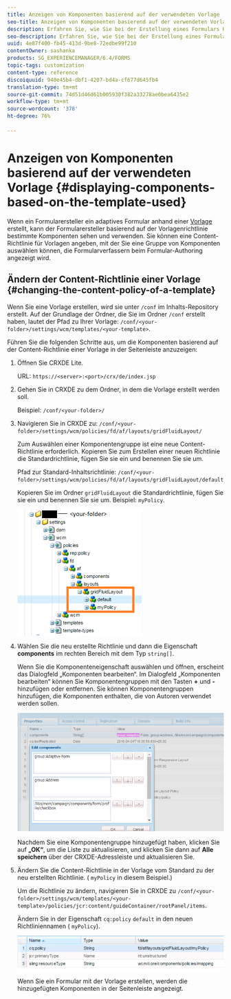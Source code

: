 ```yaml
---
title: Anzeigen von Komponenten basierend auf der verwendeten Vorlage
seo-title: Anzeigen von Komponenten basierend auf der verwendeten Vorlage
description: Erfahren Sie, wie Sie bei der Erstellung eines Formulars Komponenten in der Seitenleiste basierend auf der ausgewählten Vorlage aktivieren können.
seo-description: Erfahren Sie, wie Sie bei der Erstellung eines Formulars Komponenten in der Seitenleiste basierend auf der ausgewählten Vorlage aktivieren können.
uuid: 4e87f400-fb45-413d-9be8-72edbe99f210
contentOwner: sashanka
products: SG_EXPERIENCEMANAGER/6.4/FORMS
topic-tags: customization
content-type: reference
discoiquuid: 940e45b4-dbf1-4207-bd4a-cf677d645fb4
translation-type: tm+mt
source-git-commit: 74d51d46d61b005930f382a33278ae0bea6435e2
workflow-type: tm+mt
source-wordcount: '378'
ht-degree: 76%

---
```



# Anzeigen von Komponenten basierend auf der verwendeten Vorlage {#displaying-components-based-on-the-template-used}

Wenn ein Formularersteller ein adaptives Formular anhand einer [Vorlage](/help/forms/using/template-editor.md) erstellt, kann der Formularersteller basierend auf der Vorlagenrichtlinie bestimmte Komponenten sehen und verwenden. Sie können eine Content-Richtlinie für Vorlagen angeben, mit der Sie eine Gruppe von Komponenten auswählen können, die Formularverfassern beim Formular-Authoring angezeigt wird.

## Ändern der Content-Richtlinie einer Vorlage {#changing-the-content-policy-of-a-template}

Wenn Sie eine Vorlage erstellen, wird sie unter `/conf` im Inhalts-Repository erstellt. Auf der Grundlage der Ordner, die Sie im Ordner `/conf` erstellt haben, lautet der Pfad zu Ihrer Vorlage: `/conf/<your-folder>/settings/wcm/templates/<your-template>`.

Führen Sie die folgenden Schritte aus, um die Komponenten basierend auf der Content-Richtlinie einer Vorlage in der Seitenleiste anzuzeigen:

1. Öffnen Sie CRXDE Lite.

   URL: `https://<server>:<port>/crx/de/index.jsp`

1. Gehen Sie in CRXDE zu dem Ordner, in dem die Vorlage erstellt werden soll.

   Beispiel: `/conf/<your-folder>/`

1. Navigieren Sie in CRXDE zu: `/conf/<your-folder>/settings/wcm/policies/fd/af/layouts/gridFluidLayout/`

   Zum Auswählen einer Komponentengruppe ist eine neue Content-Richtlinie erforderlich. Kopieren Sie zum Erstellen einer neuen Richtlinie die Standardrichtlinie, fügen Sie sie ein und benennen Sie sie um.

   Pfad zur Standard-Inhaltsrichtlinie: `/conf/<your-folder>/settings/wcm/policies/fd/af/layouts/gridFluidLayout/default`

   Kopieren Sie im Ordner `gridFluidLayout` die Standardrichtlinie, fügen Sie sie ein und benennen Sie sie um. Beispiel: `myPolicy`.

   ![Kopieren von Standardrichtlinien](assets/crx-default1.png)

1. Wählen Sie die neu erstellte Richtlinie und dann die Eigenschaft **components** im rechten Bereich mit dem Typ `string[]`.

   Wenn Sie die Komponenteneigenschaft auswählen und öffnen, erscheint das Dialogfeld „Komponenten bearbeiten“. Im Dialogfeld „Komponenten bearbeiten“ können Sie Komponentengruppen mit den Tasten **+** und **-** hinzufügen oder entfernen. Sie können Komponentengruppen hinzufügen, die Komponenten enthalten, die von Autoren verwendet werden sollen.

   ![Hinzufügen oder Entfernen von Komponenten in der Richtlinie](assets/add-components-list1.png)

   Nachdem Sie eine Komponentengruppe hinzugefügt haben, klicken Sie auf **„OK“**, um die Liste zu aktualisieren, und klicken Sie dann auf **Alle speichern** über der CRXDE-Adressleiste und aktualisieren Sie.

1. Ändern Sie die Content-Richtlinie in der Vorlage vom Standard zu der neu erstellten Richtlinie. ( `myPolicy` in diesem Beispiel.)

   Um die Richtlinie zu ändern, navigieren Sie in CRXDE zu `/conf/<your-folder>/settings/wcm/templates/<your-template>/policies/jcr:content/guideContainer/rootPanel/items`.

   Ändern Sie in der Eigenschaft `cq:policy` `default` in den neuen Richtliniennamen ( `myPolicy`).

   ![Aktualisierte Content-Richtlinie für Vorlagen](assets/updated-policy.png)

   Wenn Sie ein Formular mit der Vorlage erstellen, werden die hinzugefügten Komponenten in der Seitenleiste angezeigt.

